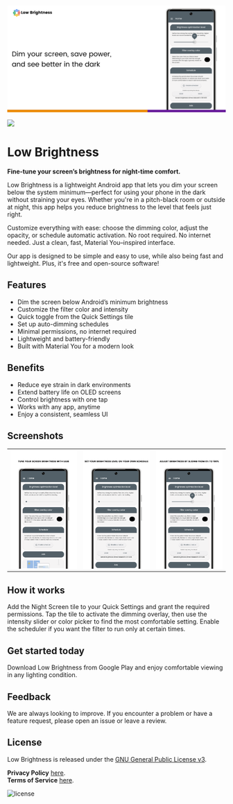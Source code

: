 ![Low Brightness](/app/src/main/play/listings/en-US/graphics/feature-graphic/feature-graphic.png "Low Brightness for Android")

<a href="https://play.google.com/store/apps/details?id=com.d4rk.lowbrightness"><img src="https://play.google.com/intl/en_us/badges/static/images/badges/en_badge_web_generic.png" height="70"></a>

# Low Brightness

**Fine-tune your screen’s brightness for night-time comfort.**

Low Brightness is a lightweight Android app that lets you dim your screen below the system minimum—perfect for using your phone in the dark without straining your eyes. Whether you're in a pitch-black room or outside at night, this app helps you reduce brightness to the level that feels just right.

Customize everything with ease: choose the dimming color, adjust the opacity, or schedule automatic activation. No root required. No internet needed. Just a clean, fast, Material You–inspired interface.

Our app is designed to be simple and easy to use, while also being fast and lightweight. Plus, it's free and open-source software!

## Features

- Dim the screen below Android’s minimum brightness
- Customize the filter color and intensity
- Quick toggle from the Quick Settings tile
- Set up auto-dimming schedules
- Minimal permissions, no internet required
- Lightweight and battery-friendly
- Built with Material You for a modern look

## Benefits

- Reduce eye strain in dark environments
- Extend battery life on OLED screens
- Control brightness with one tap
- Works with any app, anytime
- Enjoy a consistent, seamless UI

## Screenshots

<table>
  <tr>
    <td><img src="/app/src/main/play/listings/en-US/graphics/phone-screenshots/1-screenshot_main.png" width="300"></td>
    <td><img src="/app/src/main/play/listings/en-US/graphics/phone-screenshots/2-screenshot_main_schedule.png" width="300"></td>
    <td><img src="/app/src/main/play/listings/en-US/graphics/phone-screenshots/3-screenshot_main_slider.png" width="300"></td>
  </tr>
</table>

## How it works

Add the Night Screen tile to your Quick Settings and grant the required permissions. Tap the tile to activate the dimming overlay, then use the intensity slider or color picker to find the most comfortable setting. Enable the scheduler if you want the filter to run only at certain times.

## Get started today

Download Low Brightness from Google Play and enjoy comfortable viewing in any lighting condition.

## Feedback

We are always looking to improve. If you encounter a problem or have a feature request, please open an issue or leave a review.

## License

Low Brightness is released under the [GNU General Public License v3](LICENSE).

__Privacy Policy__ [here](https://d4rk7355608.github.io/profile/#privacy-policy-apps).  
__Terms of Service__ [here](https://d4rk7355608.github.io/profile/#terms-of-service-apps).

![license](https://imgur.com/QQlcEVT.png)
